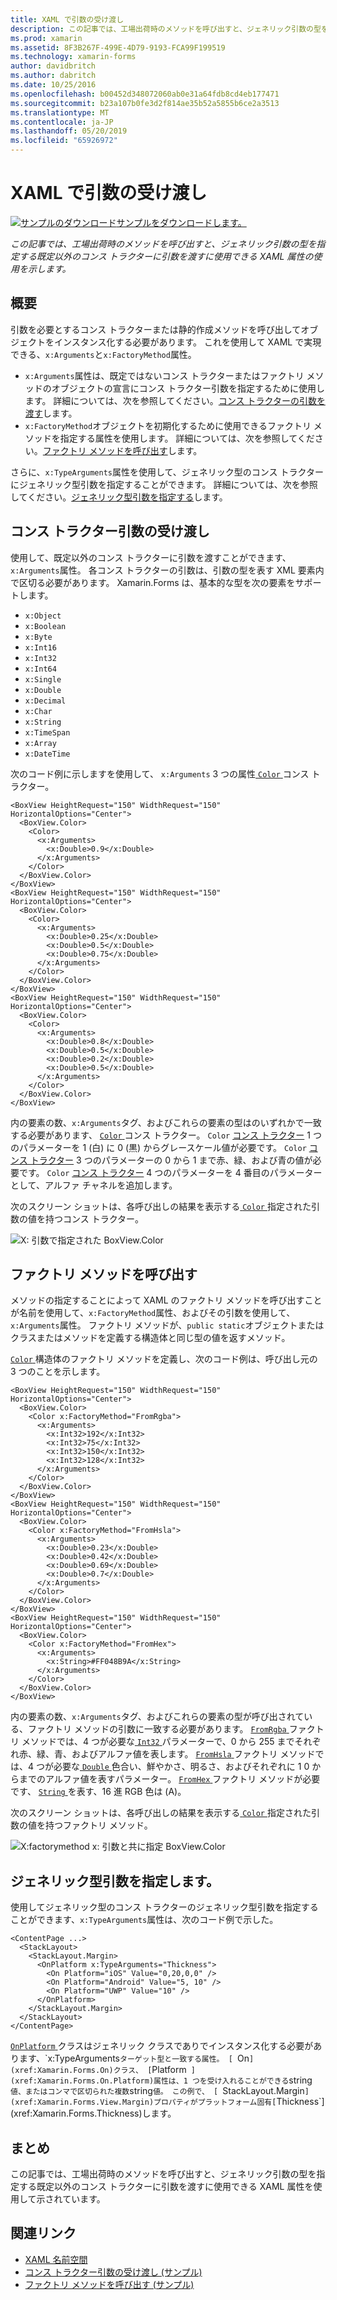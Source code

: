 ```yaml
---
title: XAML で引数の受け渡し
description: この記事では、工場出荷時のメソッドを呼び出すと、ジェネリック引数の型を指定する既定以外のコンス トラクターに引数を渡すに使用できる XAML 属性の使用を示します。
ms.prod: xamarin
ms.assetid: 8F3B267F-499E-4D79-9193-FCA99F199519
ms.technology: xamarin-forms
author: davidbritch
ms.author: dabritch
ms.date: 10/25/2016
ms.openlocfilehash: b00452d348072060ab0e31a64fdb8cd4eb177471
ms.sourcegitcommit: b23a107b0fe3d2f814ae35b52a5855b6ce2a3513
ms.translationtype: MT
ms.contentlocale: ja-JP
ms.lasthandoff: 05/20/2019
ms.locfileid: "65926972"
---
```

# <a name="passing-arguments-in-xaml"></a>XAML で引数の受け渡し

[![サンプルのダウンロード](~/media/shared/download.png)サンプルをダウンロードします。](https://developer.xamarin.com/samples/xamarin-forms/XAML/PassingConstructorArguments/)

_この記事では、工場出荷時のメソッドを呼び出すと、ジェネリック引数の型を指定する既定以外のコンス トラクターに引数を渡すに使用できる XAML 属性の使用を示します。_

## <a name="overview"></a>概要

引数を必要とするコンス トラクターまたは静的作成メソッドを呼び出してオブジェクトをインスタンス化する必要があります。 これを使用して XAML で実現できる、`x:Arguments`と`x:FactoryMethod`属性。

- `x:Arguments`属性は、既定ではないコンス トラクターまたはファクトリ メソッドのオブジェクトの宣言にコンス トラクター引数を指定するために使用します。 詳細については、次を参照してください。[コンス トラクターの引数を渡す](#constructor_arguments)します。
- `x:FactoryMethod`オブジェクトを初期化するために使用できるファクトリ メソッドを指定する属性を使用します。 詳細については、次を参照してください。[ファクトリ メソッドを呼び出す](#factory_methods)します。

さらに、`x:TypeArguments`属性を使用して、ジェネリック型のコンス トラクターにジェネリック型引数を指定することができます。 詳細については、次を参照してください。[ジェネリック型引数を指定する](#generic_type_arguments)します。

<a name="constructor_arguments" />

## <a name="passing-constructor-arguments"></a>コンス トラクター引数の受け渡し

使用して、既定以外のコンス トラクターに引数を渡すことができます、`x:Arguments`属性。 各コンス トラクターの引数は、引数の型を表す XML 要素内で区切る必要があります。 Xamarin.Forms は、基本的な型を次の要素をサポートします。

- `x:Object`
- `x:Boolean`
- `x:Byte`
- `x:Int16`
- `x:Int32`
- `x:Int64`
- `x:Single`
- `x:Double`
- `x:Decimal`
- `x:Char`
- `x:String`
- `x:TimeSpan`
- `x:Array`
- `x:DateTime`

次のコード例に示しますを使用して、 `x:Arguments` 3 つの属性[ `Color` ](xref:Xamarin.Forms.Color)コンス トラクター。

```xaml
<BoxView HeightRequest="150" WidthRequest="150" HorizontalOptions="Center">
  <BoxView.Color>
    <Color>
      <x:Arguments>
        <x:Double>0.9</x:Double>
      </x:Arguments>
    </Color>
  </BoxView.Color>
</BoxView>
<BoxView HeightRequest="150" WidthRequest="150" HorizontalOptions="Center">
  <BoxView.Color>
    <Color>
      <x:Arguments>
        <x:Double>0.25</x:Double>
        <x:Double>0.5</x:Double>
        <x:Double>0.75</x:Double>
      </x:Arguments>
    </Color>
  </BoxView.Color>
</BoxView>
<BoxView HeightRequest="150" WidthRequest="150" HorizontalOptions="Center">
  <BoxView.Color>
    <Color>
      <x:Arguments>
        <x:Double>0.8</x:Double>
        <x:Double>0.5</x:Double>
        <x:Double>0.2</x:Double>
        <x:Double>0.5</x:Double>
      </x:Arguments>
    </Color>
  </BoxView.Color>
</BoxView>
```

内の要素の数、`x:Arguments`タグ、およびこれらの要素の型はのいずれかで一致する必要があります、 [ `Color` ](xref:Xamarin.Forms.Color)コンス トラクター。 `Color` [コンス トラクター](xref:Xamarin.Forms.Color.%23ctor(System.Double)) 1 つのパラメーターを 1 (白) に 0 (黒) からグレースケール値が必要です。 `Color` [コンス トラクター](xref:Xamarin.Forms.Color.%23ctor(System.Double,System.Double,System.Double)) 3 つのパラメーターの 0 から 1 まで赤、緑、および青の値が必要です。 `Color` [コンス トラクター](xref:Xamarin.Forms.Color.%23ctor(System.Double,System.Double,System.Double,System.Double)) 4 つのパラメーターを 4 番目のパラメーターとして、アルファ チャネルを追加します。

次のスクリーン ショットは、各呼び出しの結果を表示する[ `Color` ](xref:Xamarin.Forms.Color)指定された引数の値を持つコンス トラクター。

![](passing-arguments-images/passing-arguments.png "X: 引数で指定された BoxView.Color")

<a name="factory_methods" />

## <a name="calling-factory-methods"></a>ファクトリ メソッドを呼び出す

メソッドの指定することによって XAML のファクトリ メソッドを呼び出すことが名前を使用して、`x:FactoryMethod`属性、およびその引数を使用して、`x:Arguments`属性。 ファクトリ メソッドが、`public static`オブジェクトまたはクラスまたはメソッドを定義する構造体と同じ型の値を返すメソッド。

[ `Color` ](xref:Xamarin.Forms.Color)構造体のファクトリ メソッドを定義し、次のコード例は、呼び出し元の 3 つのことを示します。

```xaml
<BoxView HeightRequest="150" WidthRequest="150" HorizontalOptions="Center">
  <BoxView.Color>
    <Color x:FactoryMethod="FromRgba">
      <x:Arguments>
        <x:Int32>192</x:Int32>
        <x:Int32>75</x:Int32>
        <x:Int32>150</x:Int32>                        
        <x:Int32>128</x:Int32>
      </x:Arguments>
    </Color>
  </BoxView.Color>
</BoxView>
<BoxView HeightRequest="150" WidthRequest="150" HorizontalOptions="Center">
  <BoxView.Color>
    <Color x:FactoryMethod="FromHsla">
      <x:Arguments>
        <x:Double>0.23</x:Double>
        <x:Double>0.42</x:Double>
        <x:Double>0.69</x:Double>
        <x:Double>0.7</x:Double>
      </x:Arguments>
    </Color>
  </BoxView.Color>
</BoxView>
<BoxView HeightRequest="150" WidthRequest="150" HorizontalOptions="Center">
  <BoxView.Color>
    <Color x:FactoryMethod="FromHex">
      <x:Arguments>
        <x:String>#FF048B9A</x:String>
      </x:Arguments>
    </Color>
  </BoxView.Color>
</BoxView>
```

内の要素の数、`x:Arguments`タグ、およびこれらの要素の型が呼び出されている、ファクトリ メソッドの引数に一致する必要があります。 [ `FromRgba` ](xref:Xamarin.Forms.Color.FromRgba(System.Int32,System.Int32,System.Int32,System.Int32))ファクトリ メソッドでは、4 つが必要な[ `Int32` ](https://docs.microsoft.com/dotnet/api/system.int32)パラメーターで、0 から 255 までそれぞれ赤、緑、青、およびアルファ値を表します。 [ `FromHsla` ](xref:Xamarin.Forms.Color.FromHsla(System.Double,System.Double,System.Double,System.Double))ファクトリ メソッドでは、4 つが必要な[ `Double` ](https://docs.microsoft.com/dotnet/api/system.double)色合い、鮮やかさ、明るさ、およびそれぞれに 1 0 からまでのアルファ値を表すパラメーター。 [ `FromHex` ](xref:Xamarin.Forms.Color.FromHex(System.String))ファクトリ メソッドが必要です、 [ `String` ](https://docs.microsoft.com/dotnet/api/system.string)を表す、16 進 RGB 色は (A)。

次のスクリーン ショットは、各呼び出しの結果を表示する[ `Color` ](xref:Xamarin.Forms.Color)指定された引数の値を持つファクトリ メソッド。

![](passing-arguments-images/factory-methods.png "X:factorymethod x: 引数と共に指定 BoxView.Color")

<a name="generic_type_arguments" />

## <a name="specifying-a-generic-type-argument"></a>ジェネリック型引数を指定します。

使用してジェネリック型のコンス トラクターのジェネリック型引数を指定することができます、`x:TypeArguments`属性は、次のコード例で示した。

```xaml
<ContentPage ...>
  <StackLayout>
    <StackLayout.Margin>
      <OnPlatform x:TypeArguments="Thickness">
        <On Platform="iOS" Value="0,20,0,0" />
        <On Platform="Android" Value="5, 10" />
        <On Platform="UWP" Value="10" />
      </OnPlatform>
    </StackLayout.Margin>
  </StackLayout>
</ContentPage>
```

[ `OnPlatform` ](xref:Xamarin.Forms.OnPlatform`1)クラスはジェネリック クラスでありでインスタンス化する必要があります、`x:TypeArguments`ターゲット型と一致する属性。 [ `On` ](xref:Xamarin.Forms.On)クラス、 [ `Platform` ](xref:Xamarin.Forms.On.Platform)属性は、1 つを受け入れることができる`string`値、またはコンマで区切られた複数`string`値。 この例で、 [ `StackLayout.Margin` ](xref:Xamarin.Forms.View.Margin)プロパティがプラットフォーム固有[ `Thickness`](xref:Xamarin.Forms.Thickness)します。

## <a name="summary"></a>まとめ

この記事では、工場出荷時のメソッドを呼び出すと、ジェネリック引数の型を指定する既定以外のコンス トラクターに引数を渡すに使用できる XAML 属性を使用して示されています。


## <a name="related-links"></a>関連リンク

- [XAML 名前空間](~/xamarin-forms/xaml/namespaces.md)
- [コンス トラクター引数の受け渡し (サンプル)](https://developer.xamarin.com/samples/xamarin-forms/XAML/PassingConstructorArguments/)
- [ファクトリ メソッドを呼び出す (サンプル)](https://developer.xamarin.com/samples/xamarin-forms/xaml/callingfactorymethods/)

